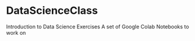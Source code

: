 # DataScienceClass
Introduction to Data Science Exercises
A set of Google Colab Notebooks to work on
